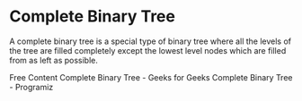 # Complete Binary Tree

A complete binary tree is a special type of binary tree where all the levels of the tree are filled completely except the lowest level nodes which are filled from as left as possible.

<ResourceGroupTitle>Free Content</ResourceGroupTitle>
<BadgeLink colorScheme='yellow' badgeText='Read' href='https://www.geeksforgeeks.org/complete-binary-tree'>Complete Binary Tree - Geeks for Geeks</BadgeLink>
<BadgeLink colorScheme='yellow' badgeText='Read' href='https://www.programiz.com/dsa/complete-binary-tree'>Complete Binary Tree - Programiz</BadgeLink>
